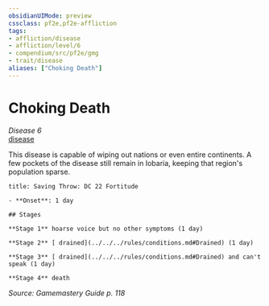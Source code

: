 ```yaml
---
obsidianUIMode: preview
cssclass: pf2e,pf2e-affliction
tags:
- affliction/disease
- affliction/level/6
- compendium/src/pf2e/gmg
- trait/disease
aliases: ["Choking Death"]
---
```

# Choking Death
*Disease 6*  
[disease](../../../rules/traits/disease.md)  

This disease is capable of wiping out nations or even entire continents. A few pockets of the disease still remain in Iobaria, keeping that region's population sparse.

```ad-inline-affliction
title: Saving Throw: DC 22 Fortitude

- **Onset**: 1 day

## Stages

**Stage 1** hoarse voice but no other symptoms (1 day)

**Stage 2** [ drained](../../../rules/conditions.md#Drained) (1 day)

**Stage 3** [ drained](../../../rules/conditions.md#Drained) and can't speak (1 day)

**Stage 4** death
```

*Source: Gamemastery Guide p. 118*
